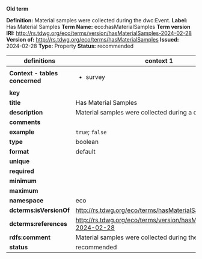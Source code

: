 **Old term**

**Definition:** Material samples were collected during the dwc:Event.
**Label:** Has Material Samples
**Term Name:** eco:hasMaterialSamples
**Term version IRI:** http://rs.tdwg.org/eco/terms/version/hasMaterialSamples-2024-02-28
**Version of:** http://rs.tdwg.org/eco/terms/hasMaterialSamples
**Issued:** 2024-02-28
**Type:** Property
**Status:** recommended


| definitions | context 1 |
|-|-|
| **Context - tables concerned** | <ul><li>survey</li></ul> |
| **key** |  |
| **title** | Has Material Samples |
| **description** | Material samples were collected during a dwc:Event. |
| **comments** |  |
| **example** | `true`; `false` |
| **type** | boolean |
| **format** | default |
| **unique** |  |
| **required** |  |
| **minimum** |  |
| **maximum** |  |
| **namespace** | eco |
| **dcterms:isVersionOf** | http://rs.tdwg.org/eco/terms/hasMaterialSamples |
| **dcterms:references** | http://rs.tdwg.org/eco/terms/version/hasMaterialSamples-2024-02-28 |
| **rdfs:comment** | Material samples were collected during the dwc:Event. |
| **status** | recommended |
